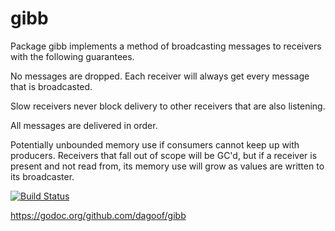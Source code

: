 gibb
====

Package gibb implements a method of broadcasting messages to receivers with
the following guarantees.

No messages are dropped. Each receiver will always get every message that
is broadcasted.

Slow receivers never block delivery to other receivers that are also
listening.

All messages are delivered in order.

Potentially unbounded memory use if consumers cannot keep up with producers.
Receivers that fall out of scope will be GC'd, but if a receiver is present and
not read from, its memory use will grow as values are written to its
broadcaster.

[![Build Status](https://drone.io/github.com/dagoof/gibb/status.png)](https://drone.io/github.com/dagoof/gibb/latest)

https://godoc.org/github.com/dagoof/gibb
